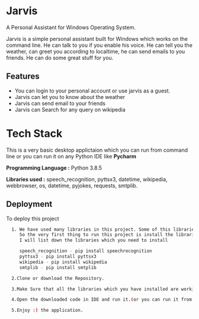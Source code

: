 
# Jarvis

A Personal Assistant for Windows Operating System.

Jarvis is a simple personal assistant built for Windows which works on the command line. 
He can talk to you if you enable his voice. He can tell you the weather, can greet you according to localtime, he can send emails to you friends. He can do some great stuff for you.


## Features

- You can login to your personal account or use jarvis as a guest.
- Jarvis can let you to know about the weather
- Jarvis can send email to your friends
- Jarvis can Search for any query on wikipedia

  
# Tech Stack

This is a very basic desktop applictaion which you can run from command line or you can run it on any Python IDE like **Pycharm**

**Programming Language :** Python 3.8.5

**Libraries used :** speech_recognition, pyttsx3,
 datetime, 
 wikipedia, 
webbrowser, 
os, 
datetime, 
pyjokes, 
requests, smtplib.



## Deployment

To deploy this project 

```bash
  1. We have used many libraries in this project. Some of this libraries are available with the python installation but some are not.
     So the very first thing to run this project is install the libraries which are not builtin.
     I will list down the libraries which you need to install

     speech_recognition - pip install speechrecognition
     pyttsx3 - pip install pyttsx3
     wikipedia - pip install wikipedia
     smtplib - pip install smtplib

  2.Clone or download the Repository.

  3.Make Sure that all the libraries which you have installed are working.

  4.Open the downloaded code in IDE and run it.(or you can run it from command line also).

  5.Enjoy :) the application.
  ```

  

